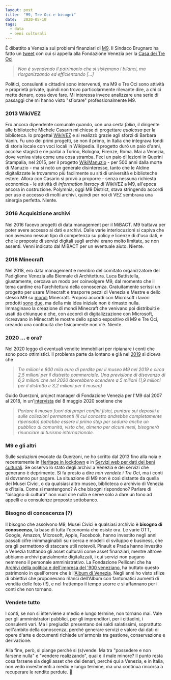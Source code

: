 ```yaml
---
layout: post
title:  "M9, Tre Oci e bisogni"
date:   2020-05-10
tags:
  - data
  - beni culturali
---
```


È dibattito a Venezia sui problemi finanziari di [M9](https://nuovavenezia.gelocal.it/venezia/cronaca/2020/05/09/news/tre-oci-ipotesi-di-vendita-per-salvare-i-conti-1.38826601). Il Sindaco Brugnaro ha fatto un [tweet](https://twitter.com/LuigiBrugnaro/status/1259412679627866112?s=20) con cui si appella alla Fondazione Venezia per la [Casa dei Tre Oci](http://treoci.org/index.php/it/)

> *Non è svendendo il patrimonio che si sistemano i bilanci, ma riorganizzando ed efficientando [...]*

Politici, consulenti e cittadini sono intervenuti, ma M9 e Tre Oci sono attività e proprietà private, quindi non trovo particolarmente rilevante dire, a chi ci mette denaro, cosa deve fare. Mi interessa invece analizzare una serie di passaggi che mi hanno visto "sfiorare" professionalmente M9.

### 2013 WikiVEZ

Ero ancora dipendente comunale quando, con una certa *follia*, il dirigente alle biblioteche Michele Casarin mi chiese di progettare *qualcosa* per la biblioteca. Io progettai [WikiVEZ](https://it.wikipedia.org/wiki/Progetto:GLAM/Biblioteche/Progetti/WikiVEZ) e si realizzò grazie agli sforzi di Barbara Vanin. Fu uno dei primi progetti, se non il primo, in Italia che integrava fondi di storia locale con voci locali in Wikipedia. Il progetto durò un paio d'anni, accolse stagisti e ne parlai a Torino, Bologna, Firenze, Roma. Mai a Venezia, dove veniva vista come una cosa stramba. Feci un paio di lezioni in Querini Stampalia, nel 2015, per il progetto [WikiManuzio](https://it.wikipedia.org/wiki/Progetto:GLAM/Biblioteche/Progetti/WikiManuzio) - per 500 anni dalla morte di Manuzio - ma si notò un generale disinteresse, tanto che le Aldine digitalizzate le trovammo più facilmente su siti di università e biblioteche estere. Allora con Casarin si provò a proporre - senza nessuna richiesta economica - le attività di *information literacy* di WikiVEZ a M9, all'epoca ancora in costruzione. Polymnia, oggi M9 District, stava stringendo accordi per uso e accesso di molti archivi, quindi per noi di VEZ sembrava una sinergia perfetta. Niente.

### 2016 Acquisizione archivi
Nel 2016 facevo progetti di data management per il MiBACT. M9 trattava per poter avere accesso ai dati e archivi. Dalle varie interlocuzioni si capiva che non avevano nessun tipo di competenza su policy e licenze di d'uso dati, e che le proposte di servizi digitali sugli archivi erano molto limitate, se non assenti. Venni indicato dal MiBACT per un eventuale aiuto. Niente.

### 2018 Minecraft
Nel 2018, ero data management e membro del comitato organizzatore del Padiglione Venezia alla Biennale di Architettura. Luca Battistella, giustamente, cercava un modo per coinvolgere M9, dal momento che il tema cardine era l'architettura della conoscenza. Gratuitamente scrissi un progetto per usare Minecraft e trasporre pezzi di Venezia e Mestre e dello stesso M9 su [mondi](https://education.minecraft.net/class-resources/worlds/) Minecraft. Proposi accordi con Microsoft i lavori prodotti [sono](https://www.makercamp.it/wp/project/m9-contest-urban-landscape-fondazione-di-venezia/) [due](https://www.makercamp.it/wp/project/m-children-gaming-zone-al-museo-m9/), ma della mia idea iniziale non è rimasto nulla. Immaginavo la creazione di mondi Minecraft che venivano poi distribuiti e usati da chiunque e che, con accordi di digitalizzazione con Microsoft, ricreavano in Minecraft le mostre dello spazio espositivo di M9 e Tre Oci, creando una continuità che fisicamente non c'è. Niente.

### 2020 ... e ora?
Nel 2020 leggo di eventuali vendite immobiliari per ripianare i conti che sono poco ottimistici. Il problema parte da lontano e già nel [2019](https://nuovavenezia.gelocal.it/venezia/cronaca/2019/07/09/news/m9-altri-due-anni-di-disavanzo-per-il-2019-sopra-i-6-milioni-1.36902992) si diceva che

> *Tre milioni e 800 mila euro di perdite per il museo M9 nel 2019 e circa 2,5 milioni per il distretto commerciale. Una previsione di disavanzo di 6,3 milioni che nel 2020 dovrebbero scendere a 5 milioni (1,9 milioni per il distretto e 3,2 milioni per il museo)*

Guido Guerzoni, project manager di Fondazione Venezia per l'M9 dal 2007 al 2018, in un'[intervista](http://www.arte.it/notizie/italia/guido-guerzoni-ripartire-dai-depositi-e-dalle-collezioni-per-portare-un-nuovo-museo-ai-visitatori-17251) del 8 maggio 2020 sostiene che

> *Portare il museo fuori dai propri confini fisici, puntare sui depositi e sulle collezioni permanenti (il cui concetto andrebbe completamente ripensato) potrebbe essere il primo step per sedurre anche un pubblico di comunità, visto che, almeno per alcuni mesi, bisognerà rinunciare al turismo internazionale.*

### M9 e gli altri
Sulle *seduzioni* evocate da Guerzoni, ne ho scritto dal 2013 fino alla noia e recentemente in [Heritage in lockdown](https://zenodo.org/record/3743482#.Xrf6qBMzaSN) e in [Servizi web per dati dei beni culturali](https://doi.org/10.5281/zenodo.3758105). Se osservo lo stato degli archivi a Venezia e dei servizi che generano è deprimente. Si fa presto a dire *non vendete i Tre Oci*, ma i conti si dovranno pur pagare. La situazione di M9 non è così distante da quella dei Musei Civici, o da qualsiasi altro museo, biblioteca o archivio di Venezia e d'Italia. Come si mantengono? A che bisogni rispondono? Parlare di "bisogno di cultura" non vuol dire nulla e serve solo a dare un tono ad appelli e a consulenze proposte sottobanco.

### Bisogno di conoscenza (?)
Il bisogno che assolvono M9, Musei Civici e qualsiasi archivio è **bisogno di conoscenza**, la base di tutta l'economia che esiste ora. Le varie OTT, Google, Amazon, Microsoft, Apple, Facebook, hanno investito negli anni passati cifre inimmaginabili su ricerca e modelli di sviluppo e business, che ora gli permettono di staccare utili notevoli. Pinault e Prada hanno investito a Venezia trattando gli asset culturali come asset finanziari, mentre altrove abbiamo archivi parzialmente digitalizzati, i cui servizi non pagano nemmeno il personale amministrativo. La Fondazione Pellicani che ha [Archivi della politica e dell'impresa del '900 veneziano](http://www.fondazionegiannipellicani.it/content/archivi-della-politica-e-dellimpresa-del-900-veneziano), ha buttato questo patrimonio in quell'orrore che è l'[Album di Venezia](http://www.albumdivenezia.it/). Negli anni ho visto sfilze di obiettivi che proponevano rilanci dell'Album con fantomatici aumenti di vendita delle foto (!!), e nel frattempo il tempo scorre e si affannano per i conti che non tornano.

### Vendete tutto
I conti, se non si interviene a medio e lungo termine, non tornano mai. Vale per gli amministratori pubblici, per gli imprenditori, per i cittadini, i consulenti vari. Ma i pregiudizi presentano dei saldi salatissimi, soprattutto nell'ambito della conoscenza, perché generare servizi e valore dai dati di opere d'arte e documenti richiede un'armonia tra gestione, conservazione e derivazione.

Alla fine, però, si piange perché si (s)vende. Ma tra "possedere e non farsene nulla" e "vendere realizzando", qual è il male minore? Il punto resta cosa farsene sia degli asset che dei denari, perché qui a Venezia, e in Italia, non vedo investimenti a medio e lungo termine, ma una continua rincorsa a recuperare le rendite perdute. &#128129;
